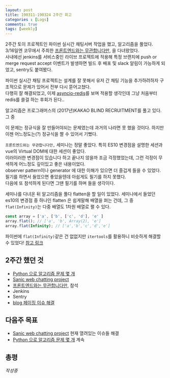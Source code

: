 ```yaml
---
layout: post
title: 190311-190324 2주간 회고
categories : [Logs]
comments: true
tags: [weekly]
---
```


2주간 토이 프로젝트인 파이썬 실시간 채팅서버 작업을 했고, 알고리즘을 풀었다.  
3/16일엔 코무에서 주최한 [프론트엔드와는 무관합니다만,](https://festa.io/events/212) 을 다녀왔었다.  
사내에선 jenkins를 서비스중인 라이브 프로젝트에 적용해 특정 브랜치에 push or merge request accept 이벤트가 발생하면 빌드 후 배포 및 slack 알림이 가능하게 되었고, sentry도 붙여봤다.

파이썬 실시간 채팅 프로젝트는 설계를 잘 못해서 유저 간 채팅 기능을 추가하려하자 구조적으로 문제가 있어서 전부 다시 뜯어고쳤다.   
다행히 잘 해결되었고, 이제 [asyncio-redis](https://github.com/jonathanslenders/asyncio-redis/blob/master/docs/pages/examples.rst)를 보며 적용할 생각인데 그냥 처음부터 redis를 쓸걸 하는 후회가 된다..

알고리즘은 프로그래머스의 (2017년)KAKAO BLIND RECRUITMENT를 풀고 있다.  
그 중  
<script src="https://gist.github.com/sehajyang/0ba8b0bdd7aeeeba0141e3b1fbe590da.js"></script>

이 문제는 정규식을 잘 만들어야되는 문제였는데 과거의 나라면 못 했을 것이다.
하지만 이젠 어느정도는(?) 정규식을 짤 수 있어서 기뻤다.

`프론트엔드와는 무관합니다만,` 세미나는 정말 좋았다. 특히 ES10 변경점을 설명한 세션과 vue의 Virtual DOM에 대한 세션이 좋았다.  
이러이러한 변경점이 있습니다 하고 끝나지 않을까 조금 걱정했었는데, 그런 걱정이 무색하게 어느정도 깊이있고 좋은 내용이었다.   
observer pattern이나 generator 에 대한 이해가 있으면 더 즐겁게 들을 수 있었다.  
필기를 하면서 들었으면 좋았을텐데 아쉽게도 필기를 하지 못했다.   
다음에 또 참석하게 된다면 그땐 필기를 하며 들을 생각이다. 

세미나를 다녀온 뒤 알고리즘을 풀다 flatten을 할 일이 있었다. 세미나에서 들었던 es10의 변경점 중 하나인 flatten 은 쉽게말해 배열을 펴는 건데, 그 중 `flat(Infinity)`는 다중 배열도 1차원 배열로 펼 수 있다. 
~~~javascript
const array = ['a', ['b', ['c', 'd'], 'e' ]
array.flat(); // ['a', 'b', Array(2), 'e']
array.flat(Infinity); // ['a','b','c','d','e']
~~~
파이썬에 `flat(Infinity)`같은 건 없없지만 `itertools`를 활용하니 비슷하게 해결할 수 있었다! [참고 링크](https://stackoverflow.com/questions/120886/python-idiom-to-chain-flatten-an-infinite-iterable-of-finite-iterables)

## 2주간 했던 것
* [Python 으로 알고리즘 문제 몇 개](https://gist.github.com/sehajyang)
* [Sanic web chatting project](https://github.com/sehajyang/sanic-toy-project)
* [프론트엔드와는 무관합니다만,](https://festa.io/events/212) 참석
* Jenkins
* Sentry
* [blog 페이징 이슈 해결](https://github.com/sehajyang/sehajyang.github.io/issues/5)

## 다음주 목표
* [Sanic web chatting project](https://github.com/sehajyang/sanic-toy-project) 현재 열려있는 이슈들 해결
* [Python 으로 알고리즘 문제 몇 개](https://gist.github.com/sehajyang) 계속

## 총평 
*작성중*